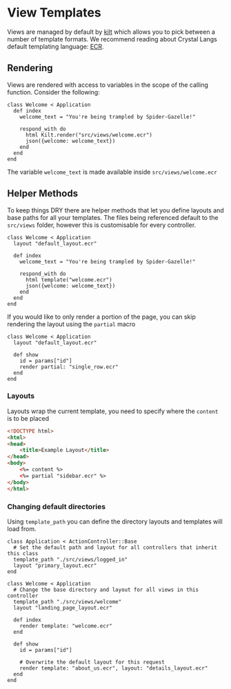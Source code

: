 # View Templates

Views are managed by default by [kilt](https://github.com/jeromegn/kilt) which allows you to pick between a number of template formats. We recommend reading about Crystal Langs default templating language: [ECR](https://crystal-lang.org/api/latest/ECR.html).


## Rendering

Views are rendered with access to variables in the scope of the calling function. Consider the following:

```crystal
class Welcome < Application
  def index
    welcome_text = "You're being trampled by Spider-Gazelle!"

    respond_with do
      html Kilt.render("src/views/welcome.ecr")
      json({welcome: welcome_text})
    end
  end
end

```

The variable `welcome_text` is made available inside `src/views/welcome.ecr`


## Helper Methods

To keep things DRY there are helper methods that let you define layouts and base paths for all your templates.
The files being referenced default to the `src/views` folder, however this is customisable for every controller.

```crystal
class Welcome < Application
  layout "default_layout.ecr"

  def index
    welcome_text = "You're being trampled by Spider-Gazelle!"

    respond_with do
      html template("welcome.ecr")
      json({welcome: welcome_text})
    end
  end
end

```

If you would like to only render a portion of the page, you can skip rendering the layout using the `partial` macro

```crystal
class Welcome < Application
  layout "default_layout.ecr"

  def show
    id = params["id"]
    render partial: "single_row.ecr"
  end
end

```


### Layouts

Layouts wrap the current template, you need to specify where the `content` is to be placed

```html
<!DOCTYPE html>
<html>
<head>
	<title>Example Layout</title>
</head>
<body>
	<%= content %>
	<%= partial "sidebar.ecr" %>
</body>
</html>
```


### Changing default directories

Using `template_path` you can define the directory layouts and templates will load from.


```crystal
class Application < ActionController::Base
  # Set the default path and layout for all controllers that inherit this class
  template_path "./src/views/logged_in"
  layout "primary_layout.ecr"
end

class Welcome < Application
  # Change the base directory and layout for all views in this controller
  template_path "./src/views/welcome"
  layout "landing_page_layout.ecr"

  def index
    render template: "welcome.ecr"
  end

  def show
    id = params["id"]

    # Overwrite the default layout for this request
    render template: "about_us.ecr", layout: "details_layout.ecr"
  end
end

```
